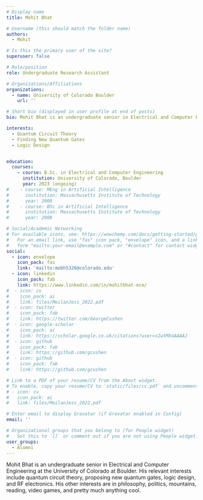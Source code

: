 ```yaml
---
# Display name
title: Mohit Bhat

# Username (this should match the folder name)
authors:
  - Mohit

# Is this the primary user of the site?
superuser: false

# Role/position
role: Undergraduate Research Assistant

# Organizations/Affiliations
organizations:
  - name: University of Colorado Boulder
    url: ''

# Short bio (displayed in user profile at end of posts)
bio: Mohit Bhat is an undergraduate senior in Electrical and Computer Engineering at the University of Colorado at Boulder.

interests:
  - Quantum Circuit Theory
  - Finding New Quantum Gates  
  - Logic Design


education:
  courses:
    - course: B.Sc. in Electrical and Computer Engineering
      institution: University of Colorado, Boulder
      year: 2023 (ongoing)
#    - course: MEng in Artificial Intelligence
#      institution: Massachusetts Institute of Technology
#      year: 2009
#    - course: BSc in Artificial Intelligence
#      institution: Massachusetts Institute of Technology
#      year: 2008

# Social/Academic Networking
# For available icons, see: https://wowchemy.com/docs/getting-started/page-builder/#icons
#   For an email link, use "fas" icon pack, "envelope" icon, and a link in the
#   form "mailto:your-email@example.com" or "#contact" for contact widget.
social:
  - icon: envelope
    icon_pack: fas
    link: 'mailto:mobh5326@colorado.edu'
  - icon: linkedin
    icon_pack: fab
    link: https://www.linkedin.com/in/mohitbhat-ece/
#  - icon: cv
#    icon_pack: ai
#    link: files/MeilanJess_2022.pdf
#  - icon: twitter
#    icon_pack: fab
#    link: https://twitter.com/GeorgeCushen
#  - icon: google-scholar
#    icon_pack: ai
#    link: https://scholar.google.co.uk/citations?user=sIwtMXoAAAAJ
#  - icon: github
#    icon_pack: fab
#    link: https://github.com/gcushen
#  - icon: github
#    icon_pack: fab
#    link: https://github.com/gcushen

# Link to a PDF of your resume/CV from the About widget.
# To enable, copy your resume/CV to `static/files/cv.pdf` and uncomment the lines below.
# - icon: cv
#   icon_pack: ai
#   link: files/MeilanJess_2022.pdf

# Enter email to display Gravatar (if Gravatar enabled in Config)
email: ''

# Organizational groups that you belong to (for People widget)
#   Set this to `[]` or comment out if you are not using People widget.
user_groups:
  - Alumni
---
```


Mohit Bhat is an undergraduate senior in Electrical and Computer Engineering at the University of Colorado at Boulder. His relevant interests include quantum circuit theory, proposing new quantum gates, logic design, and RF electronics. His other interests are in philosophy, politics, mountains, reading, video games, and pretty much anything cool.
